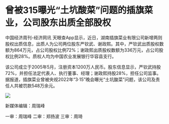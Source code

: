 # 曾被315曝光“土坑酸菜”问题的插旗菜业，公司股东出质全部股权

中国经济周刊-经济网讯
天眼查App显示，近日，湖南插旗菜业有限公司新增两则股权出质信息，出质人为公司两位股东严钦武、谢政熙。其中，严钦武出质股权数额为864万元，占公司股权比例72%；谢政熙出质股权数额为336万元，占公司股权比例28%。质权人均为中国农业发展银行华容县支行。

该公司成立于2005年5月，注册资本1200万人民币。股东信息显示，严钦武持股72%，并担任法定代表人、执行董事、经理；谢政熙持股28%，担任公司监事。据报道，插旗菜业曾被央视2022年“3·15”晚会曝光“土坑酸菜”问题，该公司及责任人共被罚款548万余元。

![](https://inews.gtimg.com/newsapp_bt/0/15677086714/1000)

新媒体编辑：周瑞峰

一审：周瑞峰 二审：郑扬波 三审：周琦

